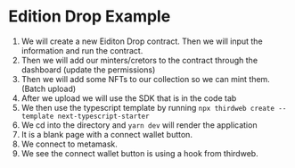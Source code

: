 # Edition Drop Example

1. We will create a new Eiditon Drop contract. Then we will input the information and run the contract.
2. Then we will add our minters/cretors to the contract through the dashboard (update the permissions)
3. Then we will add some NFTs to our collection so we can mint them. (Batch upload)
4. After we upload we will use the SDK that is in the code tab
5. We then use the typescript template by running `npx thirdweb create --template next-typescript-starter`
6. We cd into the directory and `yarn dev` will render the application
7. It is a blank page with a connect wallet button.
8. We connect to metamask.
9. We see the connect wallet button is using a hook from thirdweb.

